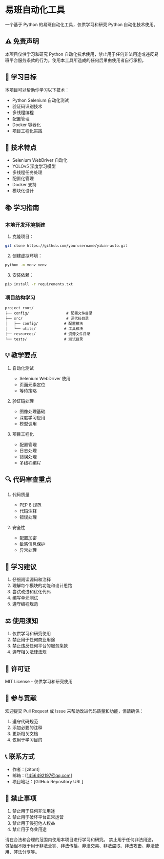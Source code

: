 # 易班自动化工具

一个基于 Python 的易班自动化工具，仅供学习和研究 Python 自动化技术使用。

## ⚠️ 免责声明

本项目仅供学习和研究 Python 自动化技术使用，禁止用于任何非法用途或违反易班平台服务条款的行为。使用本工具所造成的任何后果由使用者自行承担。

## 🎯 学习目标

本项目可以帮助你学习以下技术：
- Python Selenium 自动化测试
- 验证码识别技术
- 多线程编程
- 配置管理
- Docker 容器化
- 项目工程化实践

## 🔧 技术特点

- Selenium WebDriver 自动化
- YOLOv5 深度学习模型
- 多线程任务处理
- 配置化管理
- Docker 支持
- 模块化设计

## 📚 学习指南

### 本地开发环境搭建

1. 克隆项目：

```bash
git clone https://github.com/yourusername/yiban-auto.git
```

2. 创建虚拟环境：

```bash
python -m venv venv
```

3. 安装依赖：

```bash
pip install -r requirements.txt
```

### 项目结构学习

```
project_root/
├── config/                 # 配置文件目录
├── src/                    # 源代码目录
│   ├── config/            # 配置模块
│   └── utils/             # 工具模块
├── resources/             # 资源文件目录
└── tests/                 # 测试目录
```

## 💡 教学要点

1. 自动化测试
   - Selenium WebDriver 使用
   - 页面元素定位
   - 等待策略

2. 验证码处理
   - 图像处理基础
   - 深度学习应用
   - 模型调用

3. 项目工程化
   - 配置管理
   - 日志处理
   - 错误处理
   - 多线程编程

## 🔍 代码审查重点

1. 代码质量
   - PEP 8 规范
   - 代码注释
   - 错误处理

2. 安全性
   - 配置加密
   - 敏感信息保护
   - 异常处理

## 📝 学习建议

1. 仔细阅读源码和注释
2. 理解每个模块的功能和设计思路
3. 尝试改进和优化代码
4. 编写单元测试
5. 遵守编程规范

## ⚖️ 使用须知

1. 仅供学习和研究使用
2. 禁止用于任何商业用途
3. 禁止违反任何平台的服务条款
4. 遵守相关法律法规

## 📄 许可证

MIT License - 仅供学习和研究使用

## 👥 参与贡献

欢迎提交 Pull Request 或 Issue 来帮助改进代码质量和功能，但请确保：
1. 遵守代码规范
2. 添加必要的注释
3. 更新相关文档
4. 仅用于学习目的

## 📞 联系方式

- 作者：[zitont]
- 邮箱：[1456492197@qq.com]
- 项目地址：[GitHub Repository URL]

## 🚫 禁止事项

1. 禁止用于任何非法用途
2. 禁止用于破坏平台正常运营
3. 禁止用于侵犯他人权益
4. 禁止用于商业用途

请在合法和合理的范围内使用本项目进行学习和研究。
禁止用于任何非法用途，包括但不限于用于非法营销、非法传播、非法交易、非法盗取、非法攻击、非法使用、非法分享等。